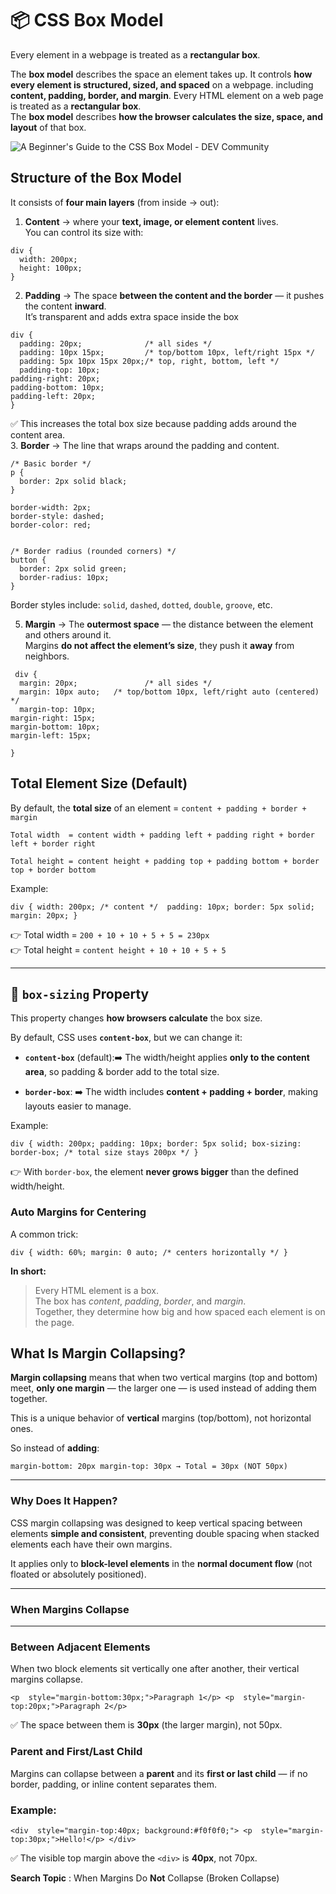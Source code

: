 
#  📦 CSS Box Model

Every element in a webpage is treated as a **rectangular box**.  

The **box model** describes the space an element takes up. It controls **how every element is structured, sized, and spaced** on a webpage. including **content, padding, border, and margin**.
Every HTML element on a web page is treated as a **rectangular box**.  
The **box model** describes **how the browser calculates the size, space, and layout** of that box.

![A Beginner's Guide to the CSS Box Model - DEV Community](https://media2.dev.to/dynamic/image/width=400%2Cheight=%2Cfit=scale-down%2Cgravity=auto%2Cformat=auto/https%3A%2F%2Fdev-to-uploads.s3.amazonaws.com%2Fuploads%2Farticles%2F18sfy7anxl7uj5soub2i.png)
## Structure of the Box Model

It consists of **four main layers** (from inside → out):

1.  **Content** → where your **text, image, or element content** lives.  
You can control its size with:
```
div {
  width: 200px;
  height: 100px;
}
``` 

2.  **Padding** → The space **between the content and the border** — it pushes the content **inward**.  
It’s transparent and adds extra space inside the box
```
div {
  padding: 20px;              /* all sides */
  padding: 10px 15px;         /* top/bottom 10px, left/right 15px */
  padding: 5px 10px 15px 20px;/* top, right, bottom, left */
  padding-top: 10px;
padding-right: 20px;
padding-bottom: 10px;
padding-left: 20px;
}

```
 ✅ This increases the total box size because padding adds around the content area.   
3.  **Border** → The line that wraps around the padding and content.

```
/* Basic border */
p {
  border: 2px solid black;
}

border-width: 2px;
border-style: dashed;
border-color: red;


/* Border radius (rounded corners) */
button {
  border: 2px solid green;
  border-radius: 10px;
}
```
 Border styles include: `solid`, `dashed`, `dotted`, `double`, `groove`, etc.


5.  **Margin** → The **outermost space** — the distance between the element and others around it.  
Margins **do not affect the element’s size**, they push it **away** from neighbors.
```
 div {
  margin: 20px;               /* all sides */
  margin: 10px auto;   /* top/bottom 10px, left/right auto (centered) */
  margin-top: 10px;
margin-right: 15px;
margin-bottom: 10px;
margin-left: 15px;

}
```
## Total Element Size (Default)

By default, the **total size** of an element = `content + padding + border + margin`

```
Total width  = content width + padding left + padding right + border left + border right

Total height = content height + padding top + padding bottom + border top + border bottom
```
Example:

`div { width: 200px; /* content */  padding: 10px; border: 5px solid; margin: 20px;
}` 

👉 Total width = `200 + 10 + 10 + 5 + 5 = 230px`  
👉 Total height = `content height + 10 + 10 + 5 + 5`

----------

## 🔹 `box-sizing` Property
This property changes **how browsers calculate** the box size.

By default, CSS uses **`content-box`**, but we can change it:

-   **`content-box`** (default):➡️ The width/height applies **only to the content area**, so padding & border add to the total size.
    
-   **`border-box`**: ➡️ The width includes **content + padding + border**, making layouts easier to manage.   

Example:

`div { width: 200px; padding: 10px; border: 5px solid; box-sizing: border-box; /* total size stays 200px */ }` 

👉 With `border-box`, the element **never grows bigger** than the defined width/height.


### **Auto Margins for Centering**

A common trick:

`div { width: 60%; margin: 0 auto; /* centers horizontally */ }`


**In short:**

> Every HTML element is a box.  
> The box has _content_, _padding_, _border_, and _margin_.  
> Together, they determine how big and how spaced each element is on the page.

## What Is Margin Collapsing?

**Margin collapsing** means that when two vertical margins (top and bottom) meet, **only one margin** — the larger one — is used instead of adding them together.

This is a unique behavior of **vertical** margins (top/bottom), not horizontal ones.

So instead of **adding**:

`margin-bottom: 20px
margin-top: 30px
→ Total = 30px (NOT 50px)` 

----------

### Why Does It Happen?

CSS margin collapsing was designed to keep vertical spacing between elements **simple and consistent**, preventing double spacing when stacked elements each have their own margins.

It applies only to **block-level elements** in the **normal document flow** (not floated or absolutely positioned).

----------

###  When Margins Collapse 
----------

###  Between Adjacent Elements

When two block elements sit vertically one after another, their vertical margins collapse.

`<p  style="margin-bottom:30px;">Paragraph 1</p> <p  style="margin-top:20px;">Paragraph 2</p>` 

✅ The space between them is **30px** (the larger margin), not 50px.

###  Parent and First/Last Child

Margins can collapse between a **parent** and its **first or last child** — if no border, padding, or inline content separates them.

### Example:

`<div  style="margin-top:40px; background:#f0f0f0;"> <p  style="margin-top:30px;">Hello!</p> </div>` 

✅ The visible top margin above the `<div>` is **40px**, not 70px.


**Search Topic** : When Margins Do **Not** Collapse (Broken Collapse)